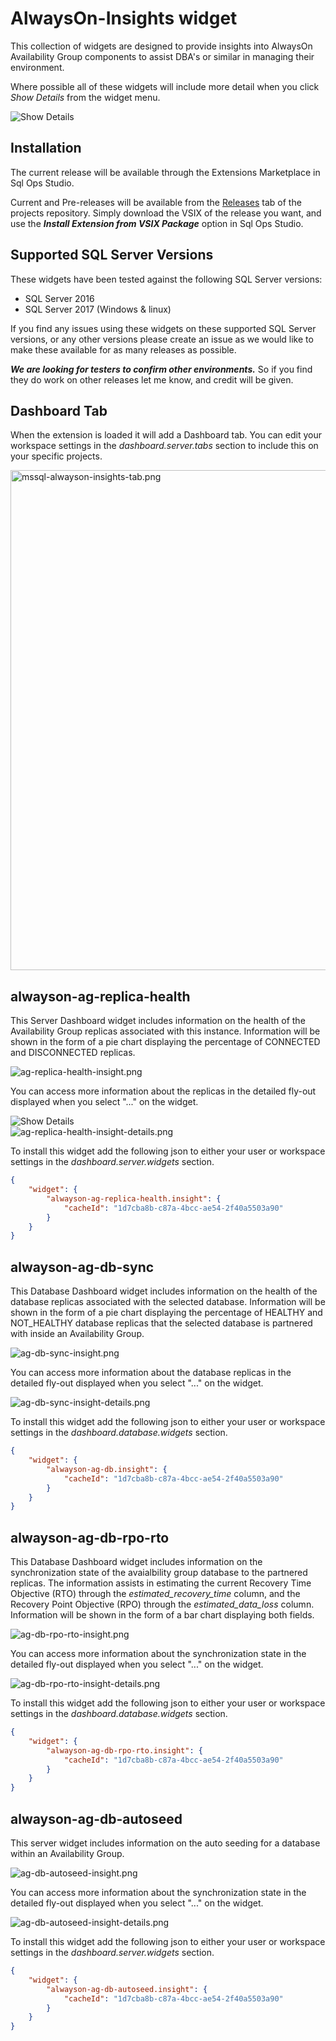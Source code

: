 # AlwaysOn-Insights widget

This collection of widgets are designed to provide insights into AlwaysOn Availability Group components to assist DBA's or similar in managing their environment.

Where possible all of these widgets will include more detail when you click *_Show Details_* from the widget menu.

<img src="https://raw.githubusercontent.com/Matticusau/sqlops-alwayson-insights/master/src/images/show-detail.png" alt="Show Details" />

## Installation

The current release will be available through the Extensions Marketplace in Sql Ops Studio.

Current and Pre-releases will be available from the [Releases](https://github.com/Matticusau/sqlops-alwayson-insights/releases) tab of the projects repository. Simply download the VSIX of the release you want, and use the ***Install Extension from VSIX Package*** option in Sql Ops Studio.

## Supported SQL Server Versions

These widgets have been tested against the following SQL Server versions:

* SQL Server 2016
* SQL Server 2017 (Windows & linux)

If you find any issues using these widgets on these supported SQL Server versions, or any other versions please create an issue as we would like to make these available for as many releases as possible.

***We are looking for testers to confirm other environments.*** So if you find they do work on other releases let me know, and credit will be given.

## Dashboard Tab

When the extension is loaded it will add a Dashboard tab. You can edit your workspace settings in the *dashboard.server.tabs* section to include this on your specific projects.

<img src="https://raw.githubusercontent.com/Matticusau/sqlops-alwayson-insights/master/src/images/mssql-alwayson-insights-tab.png" alt="mssql-alwayson-insights-tab.png" style="width:800px;" />

## alwayson-ag-replica-health

This Server Dashboard widget includes information on the health of the Availability Group replicas associated with this instance. Information will be shown in the form of a pie chart displaying the percentage of CONNECTED and DISCONNECTED replicas.

<img src="https://raw.githubusercontent.com/Matticusau/sqlops-alwayson-insights/master/src/images/ag-replica-health-insight.png" alt="ag-replica-health-insight.png" />

You can access more information about the replicas in the detailed fly-out displayed when you select "..." on the widget.

<img src="https://raw.githubusercontent.com/Matticusau/sqlops-alwayson-insights/master/src/images/show-detail.png" alt="Show Details" />
<br />
<img src="https://raw.githubusercontent.com/Matticusau/sqlops-alwayson-insights/master/src/images/ag-replica-health-insight-details.png" alt="ag-replica-health-insight-details.png"  />

To install this widget add the following json to either your user or workspace settings in the *dashboard.server.widgets* section.

```json
{
    "widget": {
        "alwayson-ag-replica-health.insight": {
            "cacheId": "1d7cba8b-c87a-4bcc-ae54-2f40a5503a90"
        }
    }
}
```

## alwayson-ag-db-sync

This Database Dashboard widget includes information on the health of the database replicas associated with the selected database. Information will be shown in the form of a pie chart displaying the percentage of HEALTHY and NOT_HEALTHY database replicas that the selected database is partnered with inside an Availability Group.

<img src="https://raw.githubusercontent.com/Matticusau/sqlops-alwayson-insights/master/src/images/ag-db-sync-insight.png" alt="ag-db-sync-insight.png" />

You can access more information about the database replicas in the detailed fly-out displayed when you select "..." on the widget.

<img src="https://raw.githubusercontent.com/Matticusau/sqlops-alwayson-insights/master/src/images/ag-db-sync-insight-details.png" alt="ag-db-sync-insight-details.png" />

To install this widget add the following json to either your user or workspace settings in the *dashboard.database.widgets* section.

```json
{
    "widget": {
        "alwayson-ag-db.insight": {
            "cacheId": "1d7cba8b-c87a-4bcc-ae54-2f40a5503a90"
        }
    }
}
```

## alwayson-ag-db-rpo-rto

This Database Dashboard widget includes information on the synchronization state of the avaialbility group database to the partnered replicas. The information assists in estimating the current Recovery Time Objective (RTO) through the *estimated_recovery_time* column, and the Recovery Point Objective (RPO) through the *estimated_data_loss* column. Information will be shown in the form of a bar chart displaying both fields.

<img src="https://raw.githubusercontent.com/Matticusau/sqlops-alwayson-insights/master/src/images/ag-db-rpo-rto-insight.png" alt="ag-db-rpo-rto-insight.png" />

You can access more information about the synchronization state in the detailed fly-out displayed when you select "..." on the widget.

<img src="https://raw.githubusercontent.com/Matticusau/sqlops-alwayson-insights/master/src/images/ag-db-rpo-rto-insight-details.png" alt="ag-db-rpo-rto-insight-details.png" />

To install this widget add the following json to either your user or workspace settings in the *dashboard.database.widgets* section.

```json
{
    "widget": {
        "alwayson-ag-db-rpo-rto.insight": {
            "cacheId": "1d7cba8b-c87a-4bcc-ae54-2f40a5503a90"
        }
    }
}
```

## alwayson-ag-db-autoseed

This server widget includes information on the auto seeding for a database within an Availability Group.

<img src="https://raw.githubusercontent.com/Matticusau/sqlops-alwayson-insights/master/src/images/ag-db-autoseed-insight.png" alt="ag-db-autoseed-insight.png" />

You can access more information about the synchronization state in the detailed fly-out displayed when you select "..." on the widget.

<img src="https://raw.githubusercontent.com/Matticusau/sqlops-alwayson-insights/master/src/images/ag-db-autoseed-insight-details.png" alt="ag-db-autoseed-insight-details.png" />

To install this widget add the following json to either your user or workspace settings in the *dashboard.server.widgets* section.

```json
{
    "widget": {
        "alwayson-ag-db-autoseed.insight": {
            "cacheId": "1d7cba8b-c87a-4bcc-ae54-2f40a5503a90"
        }
    }
}
```